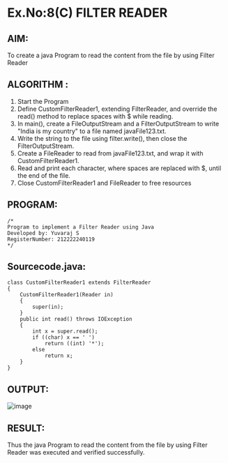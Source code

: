 # Ex.No:8(C)             FILTER READER
## AIM:
 To create a java Program to read the content from the file by using Filter Reader 


## ALGORITHM :
1.  Start the Program
2.  Define CustomFilterReader1, extending FilterReader, and override the read() method to replace spaces with $ while reading.
2.	In main(), create a FileOutputStream and a FilterOutputStream to write "India is my country" to a file named javaFile123.txt.
3.	Write the string to the file using filter.write(), then close the FilterOutputStream.
4.	Create a FileReader to read from javaFile123.txt, and wrap it with CustomFilterReader1.
5.	Read and print each character, where spaces are replaced with $, until the end of the file.
6.	Close CustomFilterReader1 and FileReader to free resources


## PROGRAM:
 ```
/*
Program to implement a Filter Reader using Java
Developed by: Yuvaraj S
RegisterNumber: 212222240119
*/
```

## Sourcecode.java:

```
class CustomFilterReader1 extends FilterReader
{  
    CustomFilterReader1(Reader in)
    {  
        super(in);  
    }  
    public int read() throws IOException
    {
        int x = super.read();  
        if ((char) x == ' ')  
            return ((int) '*');  
        else  
            return x;  
    }  
}
```





## OUTPUT:
![image](https://github.com/user-attachments/assets/a2aa98fe-b59b-4e88-8431-e1862293a60b)



## RESULT:
Thus the java Program to read the content from the file by using Filter Reader  was executed and verified successfully.









